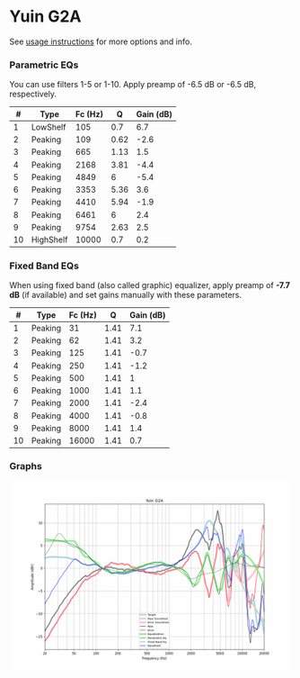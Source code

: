 # Yuin G2A
See [usage instructions](https://github.com/jaakkopasanen/AutoEq#usage) for more options and info.

### Parametric EQs
You can use filters 1-5 or 1-10. Apply preamp of -6.5 dB or -6.5 dB, respectively.

|   # | Type      |   Fc (Hz) |    Q |   Gain (dB) |
|-----|-----------|-----------|------|-------------|
|   1 | LowShelf  |       105 | 0.7  |         6.7 |
|   2 | Peaking   |       109 | 0.62 |        -2.6 |
|   3 | Peaking   |       665 | 1.13 |         1.5 |
|   4 | Peaking   |      2168 | 3.81 |        -4.4 |
|   5 | Peaking   |      4849 | 6    |        -5.4 |
|   6 | Peaking   |      3353 | 5.36 |         3.6 |
|   7 | Peaking   |      4410 | 5.94 |        -1.9 |
|   8 | Peaking   |      6461 | 6    |         2.4 |
|   9 | Peaking   |      9754 | 2.63 |         2.5 |
|  10 | HighShelf |     10000 | 0.7  |         0.2 |

### Fixed Band EQs
When using fixed band (also called graphic) equalizer, apply preamp of **-7.7 dB** (if available) and set gains manually with these parameters.

|   # | Type    |   Fc (Hz) |    Q |   Gain (dB) |
|-----|---------|-----------|------|-------------|
|   1 | Peaking |        31 | 1.41 |         7.1 |
|   2 | Peaking |        62 | 1.41 |         3.2 |
|   3 | Peaking |       125 | 1.41 |        -0.7 |
|   4 | Peaking |       250 | 1.41 |        -1.2 |
|   5 | Peaking |       500 | 1.41 |         1   |
|   6 | Peaking |      1000 | 1.41 |         1.1 |
|   7 | Peaking |      2000 | 1.41 |        -2.4 |
|   8 | Peaking |      4000 | 1.41 |        -0.8 |
|   9 | Peaking |      8000 | 1.41 |         1.4 |
|  10 | Peaking |     16000 | 1.41 |         0.7 |

### Graphs
![](./Yuin%20G2A.png)
